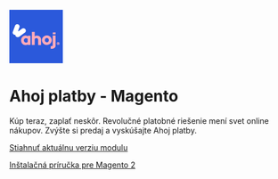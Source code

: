 ![Ahoj platby Logo](https://raw.githubusercontent.com/ahoj-shopping/ahojplatby-magento-2/main/logo.png)
# Ahoj platby - Magento
Kúp teraz, zaplať neskôr. Revolučné platobné riešenie mení svet online nákupov. Zvýšte si predaj a vyskúšajte Ahoj platby. 


[Stiahnuť aktuálnu verziu modulu](https://github.com/ahoj-shopping/ahojplatby-magento-2/releases/latest)

[Inštalačná príručka pre Magento 2](https://github.com/ahoj-shopping/ahojplatby-magento-2/blob/master/instalacna-prirucka-magento.pdf)
